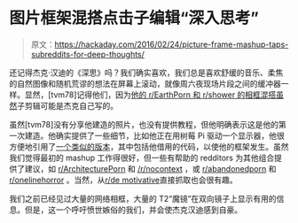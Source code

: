 # 图片框架混搭点击子编辑“深入思考”

> 原文：<https://hackaday.com/2016/02/24/picture-frame-mashup-taps-subreddits-for-deep-thoughts/>

还记得杰克·汉迪的《深思》吗？我们确实喜欢，我们总是喜欢舒缓的音乐、柔焦的自然图像和随机荒谬的想法在屏幕上滚动，就像周六夜现场片段之间的缓冲器一样。显然，[tvm78]记得他们，因为[他的 r/EarthPorn 和 r/shower 的相框混搭虽然](http://imgur.com/a/Io3xi)子剪辑可能是杰克自己写的。

虽然[tvm78]没有分享他建造的照片，也没有提供教程，但他明确表示这是他的第一次建造。他确实提供了一些细节，比如他正在用树莓 Pi 驱动一个显示器，他很方便地引用了[一个类似的版本](https://www.reddit.com/r/redditdev/comments/1iredp/its_not_much_but_its_my_first_bot_i_made_it_to/)，其中包括他借用的代码，以使他的框架发生。虽然我们觉得最初的 mashup 工作得很好，但一些有帮助的 redditors 为其他组合提供了建议，如 [r/ArchitecturePorn](https://www.reddit.com/r/ArchitecturePorn) 和 [/r/nocontext](https://www.reddit.com/r/nocontext) ，或 [r/abandonedporn](https://www.reddit.com/r/abandonedporn) 和 [r/onelinehorror](https://www.reddit.com/r/onelinehorror) 。当然，从[r/de motivative](https://www.reddit.com/r/demotivational)直接抓取也会很有趣。

我们之前已经见过大量的网络相框，大量的 T2“魔镜”在双向镜子上显示有用的信息。但是，这一个呼吁愤世嫉俗的我们，并会使杰克汉迪感到自豪。